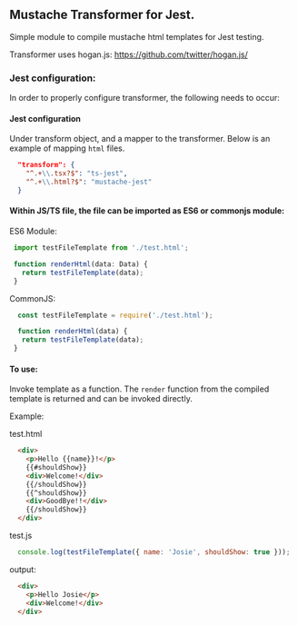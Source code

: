 ## Mustache Transformer for Jest.

Simple module to compile mustache html templates for Jest testing.

Transformer uses hogan.js: https://github.com/twitter/hogan.js/

### Jest configuration:

In order to properly configure transformer, the following needs to occur:

#### Jest configuration

Under transform object, and a mapper to the transformer. Below is an example of mapping `html` files.

```JSON
  "transform": {
    "^.+\\.tsx?$": "ts-jest",
    "^.+\\.html?$": "mustache-jest"
  }
```

#### Within JS/TS file, the file can be imported as ES6 or commonjs module:

ES6 Module:

```TypeScript
 import testFileTemplate from './test.html';

 function renderHtml(data: Data) {
   return testFileTemplate(data);
 }
```

CommonJS:

```JavaScript
  const testFileTemplate = require('./test.html');

  function renderHtml(data) {
   return testFileTemplate(data);
 }
```

#### To use:

Invoke template as a function. The `render` function from the compiled template is returned and can be invoked directly.

Example:

test.html

```html
  <div>
    <p>Hello {{name}}!</p>
    {{#shouldShow}}
    <div>Welcome!</div>
    {{/shouldShow}}
    {{^shouldShow}}
    <div>GoodBye!!</div>
    {{/shouldShow}}
  </div>
```

test.js

```JavaScript
  console.log(testFileTemplate({ name: 'Josie', shouldShow: true }));
```

output:

```html
  <div>
    <p>Hello Josie</p>
    <div>Welcome!</div>
  </div>
```
